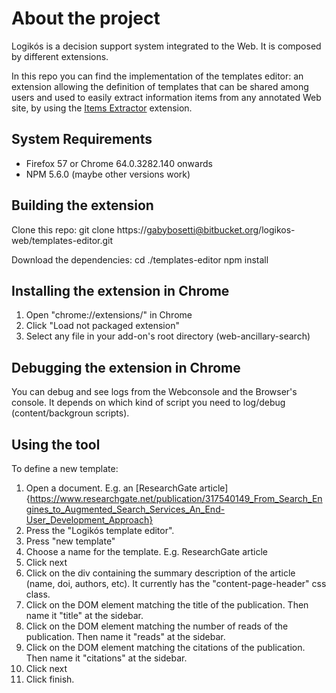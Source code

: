 # About the project #

Logikós is a decision support system integrated to the Web. It is composed by different extensions. 

In this repo you can find the implementation of the templates editor: an extension allowing the definition of templates that can be shared among users and used to easily extract information items from any annotated Web site, by using the [Items Extractor](https://bitbucket.org/logikos-web/items-collector) extension.

## System Requirements ##

* Firefox 57 or Chrome 64.0.3282.140 onwards
* NPM 5.6.0 (maybe other versions work)

## Building the extension ##

Clone this repo:
git clone https://gabybosetti@bitbucket.org/logikos-web/templates-editor.git

Download the dependencies:
cd ./templates-editor
npm install

## Installing the extension in Chrome ##

1. Open "chrome://extensions/" in Chrome
2. Click "Load not packaged extension" 
3. Select any file in your add-on's root directory (web-ancillary-search)

## Debugging the extension in Chrome ##

You can debug and see logs from the Webconsole and the Browser's console. It depends on which kind of script you need to log/debug (content/backgroun scripts). 

## Using the tool ##

To define a new template: 

1. Open a document. E.g. an [ResearchGate article]{https://www.researchgate.net/publication/317540149_From_Search_Engines_to_Augmented_Search_Services_An_End-User_Development_Approach} 
2. Press the "Logikós template editor".
3. Press "new template"
4. Choose a name for the template. E.g. ResearchGate article
5. Click next
6. Click on the div containing the summary description of the article (name, doi, authors, etc). It currently has the "content-page-header" css class.
7. Click on the DOM element matching the title of the publication. Then name it "title" at the sidebar.
8. Click on the DOM element matching the number of reads of the publication. Then name it "reads" at the sidebar.
9. Click on the DOM element matching the citations of the publication. Then name it "citations" at the sidebar.
10. Click next
11. Click finish.